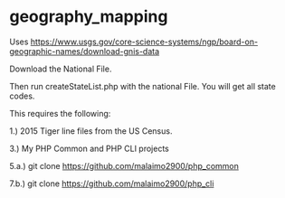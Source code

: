 # geography_mapping

Uses https://www.usgs.gov/core-science-systems/ngp/board-on-geographic-names/download-gnis-data 

Download the National File.

Then run createStateList.php  with the national File.  You will get all state codes.

This requires the following:

1.) 2015 Tiger line files from the US Census.

3.) My PHP Common and PHP CLI projects

5.a.) git clone https://github.com/malaimo2900/php_common

7.b.) git clone https://github.com/malaimo2900/php_cli
